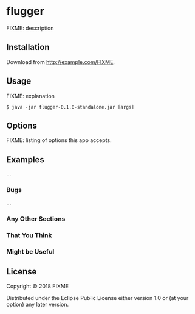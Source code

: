# flugger

FIXME: description

## Installation

Download from http://example.com/FIXME.

## Usage

FIXME: explanation

    $ java -jar flugger-0.1.0-standalone.jar [args]

## Options

FIXME: listing of options this app accepts.

## Examples

...

### Bugs

...

### Any Other Sections
### That You Think
### Might be Useful

## License

Copyright © 2018 FIXME

Distributed under the Eclipse Public License either version 1.0 or (at
your option) any later version.
